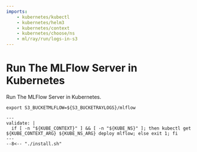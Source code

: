 ```yaml
---
imports:
    - kubernetes/kubectl
    - kubernetes/helm3
    - kubernetes/context
    - kubernetes/choose/ns
    - ml/ray/run/logs-in-s3
---
```


# Run The MLFlow Server in Kubernetes

Run The MLFlow Server in Kubernetes.

```shell
export S3_BUCKETMLFLOW=${S3_BUCKETRAYLOGS}/mlflow
```

```shell
---
validate: |
  if [ -n "${KUBE_CONTEXT}" ] && [ -n "${KUBE_NS}" ]; then kubectl get ${KUBE_CONTEXT_ARG} ${KUBE_NS_ARG} deploy mlflow; else exit 1; fi
---
--8<-- "./install.sh"
```
